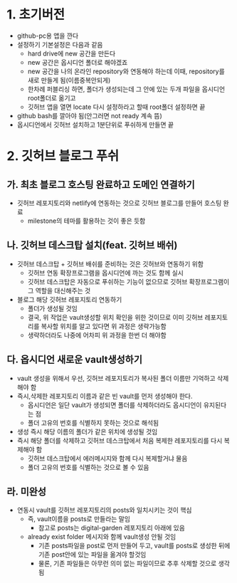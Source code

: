 # 1. 초기버전
- github-pc용 앱을 깐다
- 설정하기 기본설정은 다음과 같음
    - hard drive에 new 공간을 만든다
    - new 공간은 옵시디언 폴더로 해야겠죠
    - new 공간을 나의 온라인 repository와 연동해야 하는데 이때, repository를 새로 만들게 됨(이름중복안되게)
    - 한차례 퍼블리싱 하면, 폴더가 생성되는데 그 안에 있는 두개 파일을 옵시디언 root폴더로 옮기고
    - 깃허브 앱을 열면 locate 다시 설정하라고 할때 root폴더 설정하면 끝
- github bash를 깔아야 됨(안그러면 not ready 계속 뜸)
- 옵시디언에서 깃허브 설치하고 1분단위로 푸쉬하게 만들면 끝
# 2. 깃허브 블로그 푸쉬

## 가. 최초 블로그 호스팅 완료하고 도메인 연결하기
- 깃허브 레포지토리와 netlify에 연동하는 것으로 깃허브 블로그를 만들어 호스팅 완료
	- milestone의 테마를 활용하는 것이 좋은 듯함
## 나. 깃허브 데스크탑 설치(feat. 깃허브 배쉬)
- 깃허브 데스크탑 + 깃허브 배쉬를 준비하는 것은 깃허브와 연동하기 위함
	- 깃허브 연동 확장프로그램을 옵시디언에 까는 것도 함께 실시
	- 깃허브 데스크탑은 자동으로 푸쉬하는 기능이 없으므로 깃허브 확장프로그램이 그 역할을 대신해주는 것
- 블로그 해당 깃허브 레포지토리 연동하기
	- 폴더가 생성될 것임
	- 결국, 위 작업은 vault생성할 위치 확인을 위한 것이므로 이미 깃허브 레포지토리를 복사할 위치를 알고 있다면 위 과정은 생략가능함
	- 생략하더라도 나중에 어차피 위 과정을 한번 더 해야함
## 다. 옵시디언 새로운 vault생성하기
- vault 생성을 위해서 우선, 깃허브 레포지토리가 복사된 폴더 이름만 기억하고 삭제해야 함
- 즉시,삭제한 레포지토리 이름과 같은 빈 vault를 먼저 생성해야 한다.
	- 옵시디언은 일단 vault가 생성되면 폴더를 삭제하더라도 옵시디언이 유지된다는 점
	- 폴더 고유의 번호를 식별하지 못하는 것으로 해석됨
- 생성 즉시 해당 이름의 폴더가 같은 위치에 생성될 것임
- 즉시 해당 폴더를 삭제하고 깃허브 데스크탑에서 처음 복제한 레포지토리를 다시 복제해야 함
	- 깃허브 데스크탑에서 에러메시지와 함께 다시 복제할거냐 물음
	- 폴더 고유의 번호를 식별하는 것으로 볼 수 있음
## 라. 미완성
- 연동시 vault를 깃허브 레포지토리의 posts와 일치시키는 것이 핵심
	- 즉, vault이름을 posts로 만들라는 말임
		- 참고로 posts는 digital-garden 레포지토리 아래에 있음
	- already exist folder 메시지와 함께 vault생성 안될 것임
		- 기존 posts파일을 post로 먼저 만들어 두고, vault를 posts로 생성한 뒤에 기존 post안에 있는 파일을 옮겨야 할것임
		- 물론, 기존 파일들은 아무런 의미 없는 파일이므로 추후 삭제할 것으로 생각됨